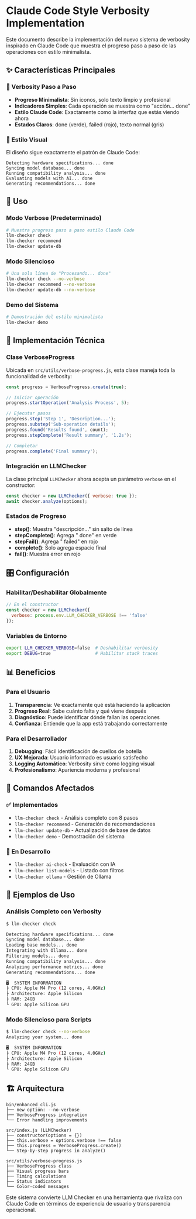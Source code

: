 # Claude Code Style Verbosity Implementation

Este documento describe la implementación del nuevo sistema de verbosity inspirado en Claude Code que muestra el progreso paso a paso de las operaciones con estilo minimalista.

## ✨ Características Principales

### 🎯 Verbosity Paso a Paso
- **Progreso Minimalista**: Sin iconos, solo texto limpio y profesional
- **Indicadores Simples**: Cada operación se muestra como "acción... done"
- **Estilo Claude Code**: Exactamente como la interfaz que estás viendo ahora
- **Estados Claros**: done (verde), failed (rojo), texto normal (gris)

### 🎨 Estilo Visual
El diseño sigue exactamente el patrón de Claude Code:
```
Detecting hardware specifications... done
Syncing model database... done
Running compatibility analysis... done
Evaluating models with AI... done
Generating recommendations... done
```

## 🚀 Uso

### Modo Verbose (Predeterminado)
```bash
# Muestra progreso paso a paso estilo Claude Code
llm-checker check
llm-checker recommend  
llm-checker update-db
```

### Modo Silencioso
```bash
# Una sola línea de "Procesando... done"
llm-checker check --no-verbose
llm-checker recommend --no-verbose
llm-checker update-db --no-verbose
```

### Demo del Sistema
```bash
# Demostración del estilo minimalista
llm-checker demo
```

## 🔧 Implementación Técnica

### Clase VerboseProgress
Ubicada en `src/utils/verbose-progress.js`, esta clase maneja toda la funcionalidad de verbosity:

```javascript
const progress = VerboseProgress.create(true);

// Iniciar operación
progress.startOperation('Analysis Process', 5);

// Ejecutar pasos
progress.step('Step 1', 'Description...');
progress.substep('Sub-operation details');
progress.found('Results found', count);
progress.stepComplete('Result summary', '1.2s');

// Completar
progress.complete('Final summary');
```

### Integración en LLMChecker
La clase principal `LLMChecker` ahora acepta un parámetro `verbose` en el constructor:

```javascript
const checker = new LLMChecker({ verbose: true });
await checker.analyze(options);
```

### Estados de Progreso
- **step()**: Muestra "descripción..." sin salto de línea
- **stepComplete()**: Agrega " done" en verde
- **stepFail()**: Agrega " failed" en rojo  
- **complete()**: Solo agrega espacio final
- **fail()**: Muestra error en rojo

## 🎛️ Configuración

### Habilitar/Deshabilitar Globalmente
```javascript
// En el constructor
const checker = new LLMChecker({ 
  verbose: process.env.LLM_CHECKER_VERBOSE !== 'false' 
});
```

### Variables de Entorno
```bash
export LLM_CHECKER_VERBOSE=false  # Deshabilitar verbosity
export DEBUG=true                 # Habilitar stack traces
```

## 📊 Beneficios

### Para el Usuario
1. **Transparencia**: Ve exactamente qué está haciendo la aplicación
2. **Progreso Real**: Sabe cuánto falta y qué viene después  
3. **Diagnóstico**: Puede identificar dónde fallan las operaciones
4. **Confianza**: Entiende que la app está trabajando correctamente

### Para el Desarrollador
1. **Debugging**: Fácil identificación de cuellos de botella
2. **UX Mejorada**: Usuario informado es usuario satisfecho
3. **Logging Automático**: Verbosity sirve como logging visual
4. **Profesionalismo**: Apariencia moderna y profesional

## 🔄 Comandos Afectados

### ✅ Implementados
- `llm-checker check` - Análisis completo con 8 pasos
- `llm-checker recommend` - Generación de recomendaciones  
- `llm-checker update-db` - Actualización de base de datos
- `llm-checker demo` - Demostración del sistema

### 🔄 En Desarrollo
- `llm-checker ai-check` - Evaluación con IA
- `llm-checker list-models` - Listado con filtros
- `llm-checker ollama` - Gestión de Ollama

## 🎯 Ejemplos de Uso

### Análisis Completo con Verbosity
```bash
$ llm-checker check

Detecting hardware specifications... done
Syncing model database... done
Loading base models... done
Integrating with Ollama... done
Filtering models... done
Running compatibility analysis... done
Analyzing performance metrics... done
Generating recommendations... done

🖥️  SYSTEM INFORMATION
├ CPU: Apple M4 Pro (12 cores, 4.0GHz)
├ Architecture: Apple Silicon  
├ RAM: 24GB
└ GPU: Apple Silicon GPU
```

### Modo Silencioso para Scripts
```bash
$ llm-checker check --no-verbose
Analyzing your system... done

🖥️  SYSTEM INFORMATION
├ CPU: Apple M4 Pro (12 cores, 4.0GHz)
├ Architecture: Apple Silicon  
├ RAM: 24GB
└ GPU: Apple Silicon GPU
```

## 🏗️ Arquitectura

```
bin/enhanced_cli.js
├── new option: --no-verbose
├── VerboseProgress integration
└── Error handling improvements

src/index.js (LLMChecker)  
├── constructor(options = {})
├── this.verbose = options.verbose !== false
├── this.progress = VerboseProgress.create()
└── Step-by-step progress in analyze()

src/utils/verbose-progress.js
├── VerboseProgress class
├── Visual progress bars  
├── Timing calculations
├── Status indicators
└── Color-coded messages
```

Este sistema convierte LLM Checker en una herramienta que rivaliza con Claude Code en términos de experiencia de usuario y transparencia operacional.
